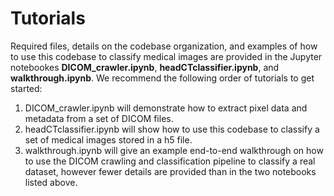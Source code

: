 
# Tutorials

Required files, details on the codebase organization, and examples of how to use this codebase to classify medical images are provided in the Jupyter notebookes __DICOM_crawler.ipynb__, __headCTclassifier.ipynb__, and __walkthrough.ipynb__. We recommend the following order of tutorials to get started:

1. DICOM_crawler.ipynb will demonstrate how to extract pixel data and metadata from a set of DICOM files.
2. headCTclassifier.ipynb will show how to use this codebase to classify a set of medical images stored in a h5 file.
3. walkthrough.ipynb will give an example end-to-end walkthrough on how to use the DICOM crawling and classification pipeline to classify a real dataset, however fewer details are provided than in the two notebooks listed above.
